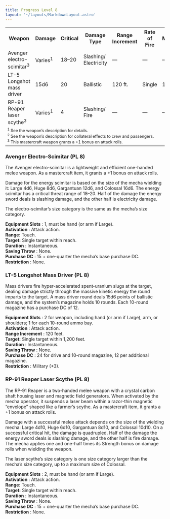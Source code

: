 ```yaml
---
title: Progress Level 8
layout: '~/layouts/MarkdownLayout.astro'
---
```


<table> <tr><th>Weapon</th><th>Damage</th><th>Critical</th><th>Damage Type</th><th>Range Increment</th><th>Rate of Fire</th><th>Magazine</th><th>Size</th><th>Weight</th><th>Purchase DC</th><th>Restriction</th></tr> <tr><td>Avenger electro-scimitar<sup>3</sup></td><td>Varies<sup>1</sup></td><td>18–20</td><td>Slashing/ Electricity</td><td>—</td><td>—</td><td>—</td><td>Varies<sup>1</sup></td><td>—</td><td>Varies<sup>1</sup></td><td> —</td></tr> <tr class="shaded"><td>LT-5 Longshot mass driver</td><td>15d6</td><td>20</td><td>Ballistic</td><td>120 ft.</td><td>Single</td><td>10 box</td><td>Huge</td><td>90 lb.</td><td>24</td><td>Mil (+3)</td></tr> <tr><td>RP-91 Reaper laser scythe<sup>3</sup></td><td>Varies<sup>1</sup></td><td>4</td><td>Slashing/ Fire</td><td>—</td><td>—</td><td>—</td><td>Varies<sup>1</sup></td><td>—</td><td>Varies<sup>1</sup></td><td>—</td></tr> <tr><td colspan="11" style="text-align:left; font-size: .8em"> <sup>1</sup> See the weapon’s description for details.<br/> <sup>2</sup> See the weapon’s description for collateral effects to crew and passengers.<br/> <sup>3</sup> This mastercraft weapon grants a +1 bonus on attack rolls.<br/> </td></tr> </table>



### Avenger Electro-Scimitar (PL 8)

The Avenger electro-scimitar is a lightweight and efficient one-handed melee
weapon. As a mastercraft item, it grants a +1 bonus on attack rolls.

Damage for the energy scimitar is based on the size of the mecha wielding it:
Large 4d6, Huge 8d6, Gargantuan 12d6, and Colossal 16d6. The energy scimitar
has a critical threat range of 18–20. Half of the damage the energy sword
deals is slashing damage, and the other half is electricity damage.

The electro-scimitar’s size category is the same as the mecha’s size category.

**Equipment Slots** : 1, must be hand (or arm if Large).  
**Activation** : Attack action.  
**Range:** Touch.  
**Target:** Single target within reach.  
**Duration** : Instantaneous.  
**Saving Throw** : None.  
**Purchase DC** : 15 + one-quarter the mecha’s base purchase DC.  
**Restriction** : None.

### LT-5 Longshot Mass Driver (PL 8)

Mass drivers fire hyper-accelerated spent-uranium slugs at the target, dealing
damage strictly through the massive kinetic energy the round imparts to the
target. A mass driver round deals 15d6 points of ballistic damage, and the
system’s magazine holds 10 rounds. Each 10-round magazine has a purchase DC of
12.

**Equipment Slots** : 2 for weapon, including hand (or arm if Large), arm, or
shoulders; 1 for each 10-round ammo bay.  
**Activation** : Attack action.  
**Range Increment** : 120 feet.  
**Target:** Single target within 1,200 feet.  
**Duration** : Instantaneous.  
**Saving Throw** : None.  
**Purchase DC** : 24 for drive and 10-round magazine, 12 per additional
magazine.  
**Restriction** : Military (+3).

### RP-91 Reaper Laser Scythe (PL 8)

The RP-91 Reaper is a two-handed melee weapon with a crystal carbon shaft
housing laser and magnetic field generators. When activated by the mecha
operator, it suspends a laser beam within a razor-thin magnetic “envelope”
shaped like a farmer’s scythe. As a mastercraft item, it grants a +1 bonus on
attack rolls.

Damage with a successful melee attack depends on the size of the wielding
mecha: Large 4d10, Huge 6d10, Gargantuan 8d10, and Colossal 10d10. On a
successful critical hit, the damage is quadrupled. Half of the damage the
energy sword deals is slashing damage, and the other half is fire damage. The
mecha applies one and one-half times its Strength bonus on damage rolls when
wielding the weapon.

The laser scythe’s size category is one size category larger than the mecha’s
size category, up to a maximum size of Colossal.

**Equipment Slots** : 2, must be hand (or arm if Large).  
**Activation** : Attack action.  
**Range:** Touch.  
**Target:** Single target within reach.  
**Duration** : Instantaneous.  
**Saving Throw** : None.  
**Purchase DC** : 15 + one-quarter the mecha’s base purchase DC.  
**Restriction** : None.

